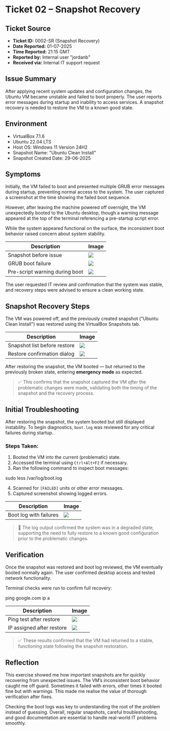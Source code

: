# Ticket 02 – Snapshot Recovery

## Ticket Source
- **Ticket ID:** 0002-SR (Snapshot Recovery)
- **Date Reported:** 01-07-2025
- **Time Reported:** 21:15 GMT
- **Reported by:** Internal user "jordanb"
- **Received via:** Internal IT support request

## Issue Summary
After applying recent system updates and configuration changes, the Ubuntu VM became unstable and failed to boot properly. The user reports error messages during startup and inability to access services. A snapshot recovery is needed to restore the VM to a known good state.

## Environment
- VirtualBox 7.1.6
- Ubuntu 22.04 LTS
- Host OS: Windows 11 Version 24H2
- Snapshot Name: "Ubuntu Clean Install"
- Snapshot Created Date: 29-06-2025

## Symptoms

Initially, the VM failed to boot and presented multiple GRUB error messages during startup, preventing normal access to the system. The user captured a screenshot at the time showing the failed boot sequence.

However, after leaving the machine powered off overnight, the VM unexpectedly booted to the Ubuntu desktop, though a warning message appeared at the top of the terminal referencing a pre-startup script error.

While the system appeared functional on the surface, the inconsistent boot behavior raised concern about system stability.

| Description                     | Image                                 |
|---------------------------------|----------------------------------------|
| Snapshot before issue           | ![](../images/snapshot-before.png)     |
| GRUB boot failure               | ![](../images/grub-boot-error.png)     |
| Pre-script warning during boot  | ![](../images/pre-script-error.png)   |

The user requested IT review and confirmation that the system was stable, and recovery steps were advised to ensure a clean working state.

## Snapshot Recovery Steps

The VM was powered off, and the previously created snapshot ("Ubuntu Clean Install") was restored using the VirtualBox Snapshots tab.

| Description                  | Image                                         |
|------------------------------|-----------------------------------------------|
| Snapshot list before restore | ![](../images/snapshot-restore-before.png)    |
| Restore confirmation dialog  | ![](../images/snapshot-restore-confirm.png)   |

After restoring the snapshot, the VM booted — but returned to the previously broken state, entering **emergency mode** as expected.

> ✅ This confirms that the snapshot captured the VM *after* the problematic changes were made, validating both the timing of the snapshot and the recovery process.

## Initial Troubleshooting

After restoring the snapshot, the system booted but still displayed instability. To begin diagnostics, `boot.log` was reviewed for any critical failures during startup.

### Steps Taken:

1. Booted the VM into the current (problematic) state.
2. Accessed the terminal using `Ctrl+Alt+F2` if necessary.
3. Ran the following command to inspect boot messages:

sudo less /var/log/boot.log

4. Scanned for `[FAILED]` units or other error messages.
5. Captured screenshot showing logged errors.

| Description              | Image                                       |
|--------------------------|---------------------------------------------|
| Boot log with failures   | ![](../images/snapshot-troubleshoot.png)   |

> 🧠 The log output confirmed the system was in a degraded state, supporting the need to fully restore to a known good configuration prior to the problematic changes.

## Verification

Once the snapshot was restored and boot log reviewed, the VM eventually booted normally again. The user confirmed desktop access and tested network functionality.

Terminal checks were run to confirm full recovery:

ping google.com
ip a

| Description              | Image                                           |
|--------------------------|-------------------------------------------------|
| Ping test after restore  | ![](../images/ping-success-after-restore.png)  |
| IP assigned after restore| ![](../images/ip-a-after-restore.png)          |

> ✅ These results confirmed that the VM had returned to a stable, functioning state following the snapshot restoration.

## Reflection

This exercise showed me how important snapshots are for quickly recovering from unexpected issues. The VM’s inconsistent boot behavior caught me off guard. Sometimes it failed with errors, other times it booted fine but with warnings. This made me realise the value of thorough verification after fixes.

Checking the boot logs was key to understanding the root of the problem instead of guessing. Overall, regular snapshots, careful troubleshooting, and good documentation are essential to handle real-world IT problems smoothly.

